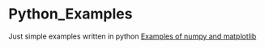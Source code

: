 # Python_Examples
Just simple examples written in python
[Examples of numpy and matplotlib](http://cs231n.github.io/python-numpy-tutorial/)